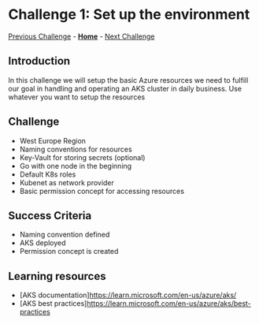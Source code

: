 # Challenge 1: Set up the environment

[Previous Challenge](./00-Getting-started.md) - **[Home](../README.md)** - [Next Challenge](./02-Deploy-and-configure.md)

## Introduction

In this challenge we will setup the basic Azure resources we need to fulfill our goal in handling and operating an AKS cluster in daily business. Use whatever you want to setup the resources

## Challenge

* West Europe Region
* Naming conventions for resources
* Key-Vault for storing secrets (optional)
* Go with one node in the beginning
* Default K8s roles 
* Kubenet as network provider
* Basic permission concept for accessing resources

## Success Criteria

* Naming convention defined
* AKS deployed
* Permission concept is created

## Learning resources

* [AKS documentation]https://learn.microsoft.com/en-us/azure/aks/
* [AKS best practices]https://learn.microsoft.com/en-us/azure/aks/best-practices
